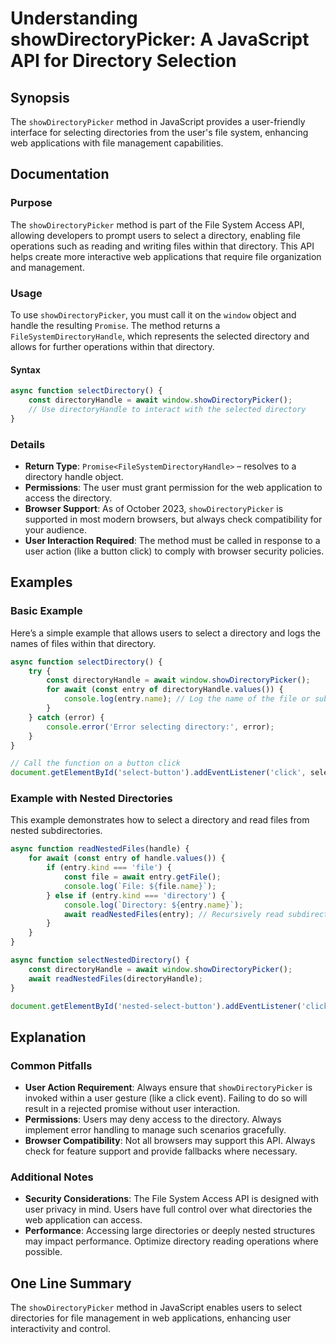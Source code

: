 <!--
Meta Description: # Understanding showDirectoryPicker: A JavaScript API for Directory Selection ## Synopsis The `showDirectoryPicker` method in JavaScript provides a us...
Meta Keywords: directory, file, showdirectorypicker, user, await
-->

# Understanding showDirectoryPicker: A JavaScript API for Directory Selection

## Synopsis
The `showDirectoryPicker` method in JavaScript provides a user-friendly interface for selecting directories from the user's file system, enhancing web applications with file management capabilities.

## Documentation

### Purpose
The `showDirectoryPicker` method is part of the File System Access API, allowing developers to prompt users to select a directory, enabling file operations such as reading and writing files within that directory. This API helps create more interactive web applications that require file organization and management.

### Usage
To use `showDirectoryPicker`, you must call it on the `window` object and handle the resulting `Promise`. The method returns a `FileSystemDirectoryHandle`, which represents the selected directory and allows for further operations within that directory.

#### Syntax
```javascript
async function selectDirectory() {
    const directoryHandle = await window.showDirectoryPicker();
    // Use directoryHandle to interact with the selected directory
}
```

### Details
- **Return Type**: `Promise<FileSystemDirectoryHandle>` – resolves to a directory handle object.
- **Permissions**: The user must grant permission for the web application to access the directory.
- **Browser Support**: As of October 2023, `showDirectoryPicker` is supported in most modern browsers, but always check compatibility for your audience.
- **User Interaction Required**: The method must be called in response to a user action (like a button click) to comply with browser security policies.

## Examples

### Basic Example
Here’s a simple example that allows users to select a directory and logs the names of files within that directory.

```javascript
async function selectDirectory() {
    try {
        const directoryHandle = await window.showDirectoryPicker();
        for await (const entry of directoryHandle.values()) {
            console.log(entry.name); // Log the name of the file or subdirectory
        }
    } catch (error) {
        console.error('Error selecting directory:', error);
    }
}

// Call the function on a button click
document.getElementById('select-button').addEventListener('click', selectDirectory);
```

### Example with Nested Directories
This example demonstrates how to select a directory and read files from nested subdirectories.

```javascript
async function readNestedFiles(handle) {
    for await (const entry of handle.values()) {
        if (entry.kind === 'file') {
            const file = await entry.getFile();
            console.log(`File: ${file.name}`);
        } else if (entry.kind === 'directory') {
            console.log(`Directory: ${entry.name}`);
            await readNestedFiles(entry); // Recursively read subdirectory
        }
    }
}

async function selectNestedDirectory() {
    const directoryHandle = await window.showDirectoryPicker();
    await readNestedFiles(directoryHandle);
}

document.getElementById('nested-select-button').addEventListener('click', selectNestedDirectory);
```

## Explanation

### Common Pitfalls
- **User Action Requirement**: Always ensure that `showDirectoryPicker` is invoked within a user gesture (like a click event). Failing to do so will result in a rejected promise without user interaction.
- **Permissions**: Users may deny access to the directory. Always implement error handling to manage such scenarios gracefully.
- **Browser Compatibility**: Not all browsers may support this API. Always check for feature support and provide fallbacks where necessary.

### Additional Notes
- **Security Considerations**: The File System Access API is designed with user privacy in mind. Users have full control over what directories the web application can access.
- **Performance**: Accessing large directories or deeply nested structures may impact performance. Optimize directory reading operations where possible.

## One Line Summary
The `showDirectoryPicker` method in JavaScript enables users to select directories for file management in web applications, enhancing user interactivity and control.